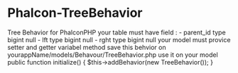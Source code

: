 Phalcon-TreeBehavior
====================

Tree Behavior for PhalconPHP your table must have field : - parent_id type bigint null - lft type bigint null - rght type bigint null your model must provice setter and getter variabel method save this behvior on yourappName/models/Behavour/TreeBehavior.php use it on your model public function initialize() { $this->addBehavior(new TreeBehavior()); }
